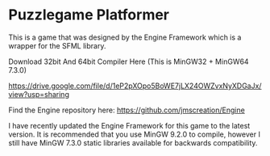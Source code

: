 # Puzzlegame Platformer
This is a game that was designed by the Engine Framework which is a wrapper for the SFML library.

Download 32bit And 64bit Compiler Here
(This is MinGW32 + MinGW64 7.3.0)

https://drive.google.com/file/d/1eP2pXOpo5BoWE7jLX24OWZvxNyXDGaJx/view?usp=sharing

Find the Engine repository here: https://github.com/jmscreation/Engine

I have recently updated the Engine Framework for this game to the latest version.
It is recommended that you use MinGW 9.2.0 to compile, however I still have MinGW 7.3.0 static libraries available for backwards compatibility.
